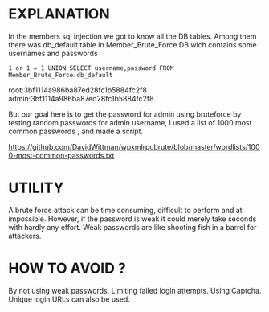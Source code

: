 # EXPLANATION

In the members sql injection we got to know all the DB tables. Among them there was db_default table in Member_Brute_Force DB wich contains some usernames and passwords

`1 or 1 = 1 UNION SELECT username,password FROM Member_Brute_Force.db_default`

root:3bf1114a986ba87ed28fc1b5884fc2f8      
admin:3bf1114a986ba87ed28fc1b5884fc2f8

But our goal here is to get the password for admin using bruteforce by testing random passwords for admin username, I used a list of 1000 most common passwords , and made a script.

https://github.com/DavidWittman/wpxmlrpcbrute/blob/master/wordlists/1000-most-common-passwords.txt

# UTILITY

A brute force attack can be time consuming, difficult to perform and at impossible. However, if the password is weak it could merely take seconds with hardly any effort. Weak passwords are like shooting fish in a barrel for attackers.

# HOW TO AVOID ?

By not using weak passwords.
Limiting failed login attempts.
Using Captcha.
Unique login URLs can also be used.